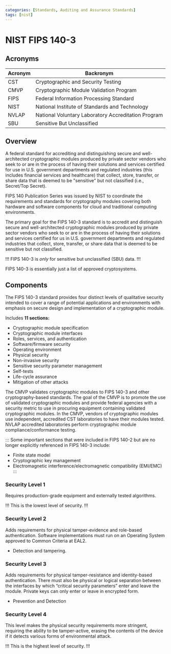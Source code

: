 ```yaml
---
categories: [Standards, Auditing and Assurance Standards]
tags: [nist]
---
```


# NIST FIPS 140-3

## Acronyms

| Acronym | Backronym |
| - | - |
| CST | Cryptographic and Security Testing |
| CMVP | Cryptographic Module Validation Program |
| FIPS | Federal Information Processing Standard |
| NIST | National Institute of Standards and Technology |
| NVLAP |	National Voluntary Laboratory Accreditation Program |
| SBU | Sensitive But Unclassified |

## Overview

A federal standard for accrediting and distinguishing secure and well-architected cryptographic modules produced by private sector vendors who seek to or are in the process of having their solutions and services certified for use in U.S. government departments and regulated industries (this includes financial services and healthcare) that collect, store, transfer, or share data that is deemed to be "sensitive" but not classified (i.e., Secret/Top Secret).

FIPS 140 Publication Series was issued by NIST to coordinate the requirements and standards for cryptography modules covering both hardware and software components for cloud and traditional computing environments.

The primary goal for the FIPS 140-3 standard is to accredit and distinguish secure and well-architected cryptographic modules produced by private sector vendors who seek to or are in the process of having their solutions and services certified for us in U.S. government departments and regulated industries that collect, store, transfer, or share data that is deemed to be sensitive but not classified.

!!!
FIPS 140-3 is *only* for sensitive but unclassified (SBU) data.
!!!

FIPS 140-3 is essentially just a list of approved cryptosystems.

## Components

The FIPS 140-3 standard provides four distinct levels of qualitative security intended to cover a range of potential applications and environments with emphasis on secure design and implementation of a cryptographic module.

Includes **11 sections:**

- Cryptographic module specification
- Cryptographic module interfaces
- Roles, services, and authentication
- Software/firmware security
- Operating environment
- Physical security
- Non-invasive security
- Sensitive security parameter management
- Self-tests
- Life-cycle assurance
- Mitigation of other attacks

The CMVP validates cryptographic modules to FIPS 140-3 and other cryptography-based standards. The goal of the CMVP is to promote the use of validated cryptographic modules and provide federal agencies with a security metric to use in procuring equipment containing validated cryptographic modules. In the CMVP, vendors of cryptographic modules use independent, accredited CST laboratories to have their modules tested. NVLAP accredited laboratories perform cryptographic module compliance/conformance testing.

:::
Some important sections that were included in FIPS 140-2 but are no longer explicitly referenced in FIPS 140-3 include:

- Finite state model
- Cryptographic key management
- Electromagnetic interference/electromagnetic compatibility (EMI/EMC)
:::

### Security Level 1

Requires production-grade equipment and externally tested algorithms.

!!!
This is the lowest level of security.
!!!

### Security Level 2

Adds requirements for physical tamper-evidence and role-based authentication. Software implementations must run on an Operating System approved to Common Criteria at EAL2.

- Detection and tampering.

### Security Level 3

Adds requirements for physical tamper-resistance and identity-based authentication. There must also be physical or logical separation between the interfaces by which “critical security parameters” enter and leave the module. Private keys can only enter or leave in encrypted form.

- Prevention and Detection

### Security Level 4

This level makes the physical security requirements more stringent, requiring the ability to be tamper-active, erasing the contents of the device if it detects various forms of environmental attack.

!!!
This is the highest level of security.
!!!
